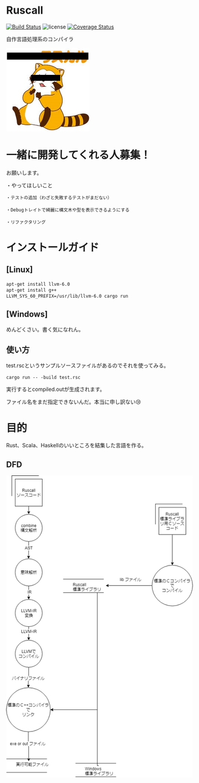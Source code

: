 # Ruscall
[![Build Status](https://travis-ci.org/elipmoc/Ruscall.svg?branch=develop)](https://travis-ci.org/elipmoc/Ruscall)
![license](https://img.shields.io/github/license/mashape/apistatus.svg)
[![Coverage Status](https://coveralls.io/repos/github/elipmoc/Ruscall/badge.svg)](https://coveralls.io/github/elipmoc/Ruscall)


自作言語処理系のコンパイラ

![ラスカル](https://raw.githubusercontent.com/elipmoc/Ruscall/develop/image.jpg "ラスカル")

# 一緒に開発してくれる人募集！
  お願いします。
  
  ・やってほしいこと
  
    ・テストの追加（わざと失敗するテストがまだない）
    
    ・Debugトレイトで綺麗に構文木や型を表示できるようにする
    
    ・リファクタリング

# インストールガイド

## [Linux]

```
apt-get install llvm-6.0
apt-get install g++
LLVM_SYS_60_PREFIX=/usr/lib/llvm-6.0 cargo run
```

## [Windows]
めんどくさい。書く気になれん。

## 使い方

test.rscというサンプルソースファイルがあるのでそれを使ってみる。

```
cargo run -- -build test.rsc
```

実行するとcompiled.outが生成されます。

ファイル名をまだ指定できないんだ。‪本当に‬申し訳ない😢‬
# 目的
Rust、Scala、Haskellのいいところを結集した言語を作る。


## DFD
![dfd](https://raw.githubusercontent.com/elipmoc/Ruscall/develop/DFD.png "dfd")
